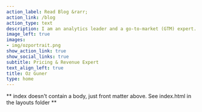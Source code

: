 ```yaml
---
action_label: Read Blog &rarr;
action_link: /blog
action_type: text
description: I am an analytics leader and a go-to-market (GTM) expert. I deliver expert GTM analytics solutions to early-stage companies that may lack analytics resources. I specialize in designing strategic revenue frameworks that cater to diverse customer segments and competitive landscapes. Currently, I am leading revenue and pricing strategy initiatives at The Predictive Index.
image_left: true
images:
- img/ozportrait.png
show_action_link: true
show_social_links: true
subtitle: Pricing & Revenue Expert
text_align_left: true
title: Oz Guner
type: home
---
```


** index doesn't contain a body, just front matter above.
See index.html in the layouts folder **

